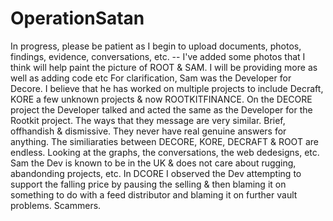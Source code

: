 # OperationSatan
In progress, please be patient as I begin to upload documents, photos, findings, evidence, conversations, etc.
-- I've added some photos that I think will help paint the picture of ROOT & SAM. I will be providing more as well as adding code etc 
For clarification, Sam was the Developer for Decore. I believe that he has worked on multiple projects to include Decraft, KORE a few unknown projects & now ROOTKITFINANCE.
On the DECORE project the Developer talked and acted the same as the Developer for the Rootkit project. The ways that they message are very similar. Brief, offhandish & dismissive. They never have real genuine answers for anything.
The similiaraties between DECORE, KORE, DECRAFT & ROOT are endless. Looking at the graphs, the conversations, the web dedesigns, etc. Sam the Dev is known to be in the UK & does not care about rugging, abandonding projects, etc.
In DCORE I observed the Dev attempting to support the falling price by pausing the selling & then blaming it on something to do with a feed distributor and blaming it on further vault problems. Scammers.
	 